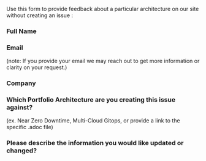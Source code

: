 Use this form to provide feedback about a particular architecture on our site without creating an issue :
### Full Name

### Email
(note: If you provide your email we may reach out to get more information or clarity on your request.)

### Company 

### Which Portfolio Architecture are you creating this issue against?
(ex. Near Zero Downtime, Multi-Cloud Gitops, or provide a link to the specific .adoc file)

### Please describe the information you would like updated or changed?
